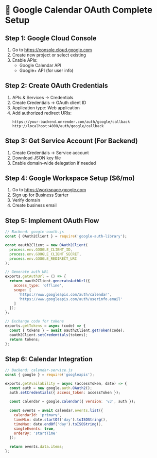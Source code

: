 # 📅 Google Calendar OAuth Complete Setup

## Step 1: Google Cloud Console
1. Go to https://console.cloud.google.com
2. Create new project or select existing
3. Enable APIs:
   - Google Calendar API
   - Google+ API (for user info)

## Step 2: Create OAuth Credentials
1. APIs & Services → Credentials
2. Create Credentials → OAuth client ID
3. Application type: Web application
4. Add authorized redirect URIs:
   ```
   https://your-backend.onrender.com/auth/google/callback
   http://localhost:4000/auth/google/callback
   ```

## Step 3: Get Service Account (For Backend)
1. Create Credentials → Service account
2. Download JSON key file
3. Enable domain-wide delegation if needed

## Step 4: Google Workspace Setup ($6/mo)
1. Go to https://workspace.google.com
2. Sign up for Business Starter
3. Verify domain
4. Create business email

## Step 5: Implement OAuth Flow
```javascript
// Backend: google-oauth.js
const { OAuth2Client } = require('google-auth-library');

const oauth2Client = new OAuth2Client(
  process.env.GOOGLE_CLIENT_ID,
  process.env.GOOGLE_CLIENT_SECRET,
  process.env.GOOGLE_REDIRECT_URI
);

// Generate auth URL
exports.getAuthUrl = () => {
  return oauth2Client.generateAuthUrl({
    access_type: 'offline',
    scope: [
      'https://www.googleapis.com/auth/calendar',
      'https://www.googleapis.com/auth/userinfo.email'
    ]
  });
};

// Exchange code for tokens
exports.getTokens = async (code) => {
  const { tokens } = await oauth2Client.getToken(code);
  oauth2Client.setCredentials(tokens);
  return tokens;
};
```

## Step 6: Calendar Integration
```javascript
// Backend: calendar-service.js
const { google } = require('googleapis');

exports.getAvailability = async (accessToken, date) => {
  const auth = new google.auth.OAuth2();
  auth.setCredentials({ access_token: accessToken });
  
  const calendar = google.calendar({ version: 'v3', auth });
  
  const events = await calendar.events.list({
    calendarId: 'primary',
    timeMin: date.startOf('day').toISOString(),
    timeMax: date.endOf('day').toISOString(),
    singleEvents: true,
    orderBy: 'startTime'
  });
  
  return events.data.items;
};
``` 